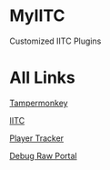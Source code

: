 # MyIITC

Customized IITC Plugins

# All Links

[Tampermonkey](https://chrome.google.com/webstore/detail/tampermonkey/dhdgffkkebhmkfjojejmpbldmpobfkfo?hl=ja)

[IITC](https://github.com/kagura2718/MyIITC/raw/master/total-conversion-build.user.js)

[Player Tracker](https://github.com/kagura2718/MyIITC/raw/master/plugins/player-tracker.user.js)

[Debug Raw Portal](https://github.com/kagura2718/MyIITC/raw/master/plugins/debug-raw-portal-data.user.js)
